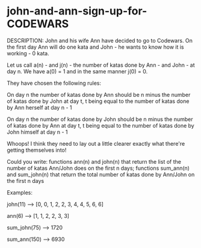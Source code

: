 # john-and-ann-sign-up-for-CODEWARS

DESCRIPTION:
John and his wife Ann have decided to go to Codewars. On the first day Ann will do one kata and John - he wants to know how it is working - 0 kata.

Let us call a(n) - and j(n) - the number of katas done by Ann - and John - at day n. We have a(0) = 1 and in the same manner j(0) = 0.

They have chosen the following rules:

On day n the number of katas done by Ann should be n minus the number of katas done by John at day t, t being equal to the number of katas done by Ann herself at day n - 1

On day n the number of katas done by John should be n minus the number of katas done by Ann at day t, t being equal to the number of katas done by John himself at day n - 1

Whoops! I think they need to lay out a little clearer exactly what there're getting themselves into!

Could you write:
functions ann(n) and john(n) that return the list of the number of katas Ann/John does on the first n days;
functions sum_ann(n) and sum_john(n) that return the total number of katas done by Ann/John on the first n days

Examples:


john(11)  -->  [0, 0, 1, 2, 2, 3, 4, 4, 5, 6, 6]


ann(6)    -->  [1, 1, 2, 2, 3, 3]



sum_john(75)  -->  1720


sum_ann(150)  -->  6930
